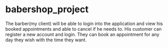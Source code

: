 # babershop_project
The barber(my client) will be able to login into the application and view his booked appointments and able to cancel if he needs to.
His customer can register a new account and login. They can book an appointment for any day they wish with the time they want.
